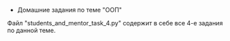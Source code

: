* Домашние задания по теме "ООП"

Файл "students_and_mentor_task_4.py" содержит в себе все 4-е задания по данной теме.
